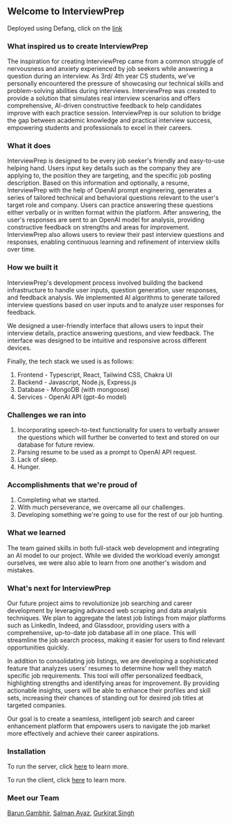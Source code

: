 ## Welcome to InterviewPrep

Deployed using Defang, click on the [link](https://www.interviewprep.study/)

### What inspired us to create InterviewPrep

The inspiration for creating InterviewPrep came from a common struggle of nervousness and anxiety experienced by job seekers while answering a question during an interview. As 3rd/ 4th year CS students, we've personally encountered the pressure of showcasing our technical skills and problem-solving abilities during interviews. 
InterviewPrep was created to provide a solution that simulates real interview scenarios and offers comprehensive, AI-driven constructive feedback to help candidates improve with each practice session. InterviewPrep is our solution to bridge the gap between academic knowledge and practical interview success, empowering students and professionals to excel in their careers.

### What it does

InterviewPrep is designed to be every job seeker's friendly and easy-to-use helping hand. Users input key details such as the company they are applying to, the position they are targeting, and the specific job posting description. Based on this information and optionally, a resume, InterviewPrep with the help of OpenAI prompt engineering, generates a series of tailored technical and behavioral questions relevant to the user's target role and company. Users can practice answering these questions either verbally or in written format within the platform. 
After answering, the user's responses are sent to an OpenAI model for analysis, providing constructive feedback on strengths and areas for improvement. InterviewPrep also allows users to review their past interview questions and responses, enabling continuous learning and refinement of interview skills over time. 

### How we built it

InterviewPrep's development process involved building the backend infrastructure to handle user inputs, question generation, user responses, and feedback analysis. We implemented AI algorithms to generate tailored interview questions based on user inputs and to analyze user responses for feedback.

We designed a user-friendly interface that allows users to input their interview details, practice answering questions, and view feedback. The interface was designed to be intuitive and responsive across different devices.

Finally, the tech stack we used is as follows:
1. Frontend - Typescript, React, Tailwind CSS, Chakra UI
2. Backend - Javascript, Node.js, Express.js
3. Database - MongoDB (with mongoose)
3. Services - OpenAI API (gpt-4o model)

### Challenges we ran into

1. Incorporating speech-to-text functionality for users to verbally answer the questions which will further be converted to text and stored on our database for future review.
2. Parsing resume to be used as a prompt to OpenAI API request. 
3. Lack of sleep.
4. Hunger.

### Accomplishments that we're proud of

1. Completing what we started.
2. With much perseverance, we overcame all our challenges.
3. Developing something we're going to use for the rest of our job hunting.

### What we learned

The team gained skills in both full-stack web development and integrating an AI model to our project. While we divided the workload evenly amongst ourselves, we were also able to learn from one another's wisdom and mistakes.

### What's next for InterviewPrep

Our future project aims to revolutionize job searching and career development by leveraging advanced web scraping and data analysis techniques. We plan to aggregate the latest job listings from major platforms such as LinkedIn, Indeed, and Glassdoor, providing users with a comprehensive, up-to-date job database all in one place. This will streamline the job search process, making it easier for users to find relevant opportunities quickly.

In addition to consolidating job listings, we are developing a sophisticated feature that analyzes users' resumes to determine how well they match specific job requirements. This tool will offer personalized feedback, highlighting strengths and identifying areas for improvement. By providing actionable insights, users will be able to enhance their profiles and skill sets, increasing their chances of standing out for desired job titles at targeted companies.

Our goal is to create a seamless, intelligent job search and career enhancement platform that empowers users to navigate the job market more effectively and achieve their career aspirations.

### Installation

To run the server, click [here](https://github.com/salmanayazz/stormhacks-2024/tree/main/server) to learn more.

To run the client, click [here](https://github.com/salmanayazz/stormhacks-2024/tree/main/client) to learn more.

### Meet our Team

[Barun Gambhir](https://github.com/barunGambhir), [Salman Ayaz](https://github.com/salmanayazz), [Gurkirat Singh](https://github.com/GurkiratSingh111)

